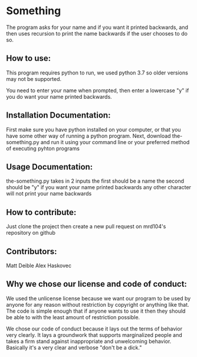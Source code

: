 # Something

The program asks for your name and if you want it printed backwards, and then uses recursion to print the name backwards if the user chooses to do so.

## How to use:

This program requires python to run, we used python 3.7 so older versions may not be supported.

You need to enter your name when prompted, then enter a lowercase "y" if you do want your name printed backwards.

## Installation Documentation:

First make sure you have python installed on your computer, or that you have some other way of running a python program.
Next, download the-something.py and run it using your command line or your preferred method of executing pyhton programs

## Usage Documentation:

the-something.py takes in 2 inputs
the first should be a name
the second should be "y" if you want your name printed backwards
any other character will not print your name backwards

## How to contribute:

Just clone the project then create a new pull request on mrd104's repository on github

## Contributors:
Matt Deible
Alex Haskovec

## Why we chose our license and code of conduct:

We used the unlicense license because we want our program to be used by anyone for any reason without restriction by copyright or anything like that. 
The code is simple enough that if anyone wants to use it then they should be able to with the least amount of restriction possible.

We chose our code of conduct because it lays out the terms of behavior very clearly. It lays a groundwork that supports marginalized people and takes a firm stand against inappropriate and unwelcoming behavior. Basically it's a very clear and verbose "don't be a dick."
